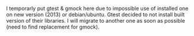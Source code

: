 I temporarly put gtest & gmock here due to impossible use of installed one on new version (2013) or debian/ubuntu.
Gtest decided to not install built version of their libraries. I will migrate to another one as soon as possible
(need to find replacement for gmock).
